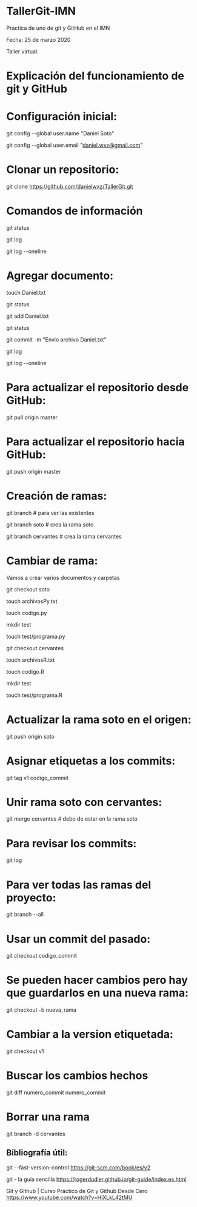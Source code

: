 # TallerGit-IMN

Practica de uno de git y GitHub en el IMN

Fecha: 25 de marzo 2020

Taller virtual.

# Explicación del funcionamiento de git y GitHub

# Configuración inicial:
git config --global user.name "Daniel Soto"

git config --global user.email "<daniel.wxz@gmail.com>"

# Clonar un repositorio:
git clone https://github.com/danielwxz/TallerGit.git

# Comandos de información

git status

git log

git log --oneline

# Agregar documento:
touch Daniel.txt

git status

git add Daniel.txt

git status

git commit -m "Envio archivo Daniel.txt"

git log 

git log --oneline

# Para actualizar el repositorio desde GitHub:
git pull origin master

# Para actualizar el repositorio hacia GitHub:
git push origin master

# Creación de ramas:
git branch # para ver las existentes

git branch soto  # crea la rama soto

git branch cervantes  # crea la rama cervantes

# Cambiar de rama:

Vamos a crear varios documentos y carpetas

git checkout soto

touch archivosPy.txt

touch codigo.py

mkdir test 

touch test/programa.py

git checkout cervantes

touch archivosR.txt

touch codigo.R

mkdir test 

touch test/programa.R

# Actualizar la rama soto en el origen:

git push origin soto

# Asignar etiquetas a los commits:

git tag v1 codigo_commit

# Unir rama soto con cervantes:

git merge cervantes  # debo de estar en la rama soto

# Para revisar los commits:

git log

# Para ver todas las ramas del proyecto:

git branch --all

# Usar un commit del pasado:

git checkout codigo_commit

# Se pueden hacer cambios pero hay que guardarlos en una nueva rama:

git checkout -b nueva_rama

# Cambiar a la version etiquetada:

git checkout v1

# Buscar los cambios hechos

git diff numero_commit numero_commit

# Borrar una rama

git branch -d cervantes


## Bibliografía útil:

git --fast-version-control
https://git-scm.com/book/es/v2

git - la guía sencilla
https://rogerdudler.github.io/git-guide/index.es.html

Git y Github | Curso Práctico de Git y Github Desde Cero
https://www.youtube.com/watch?v=HiXLkL42tMU

